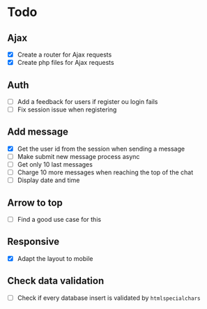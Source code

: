 # Todo

## Ajax

- [x] Create a router for Ajax requests
- [x] Create php files for Ajax requests

## Auth

- [ ] Add a feedback for users if register ou login fails
- [ ] Fix session issue when registering

## Add message

- [x] Get the user id from the session when sending a message
- [ ] Make submit new message process async
- [ ] Get only 10 last messages
- [ ] Charge 10 more messages when reaching the top of the chat
- [ ] Display date and time

## Arrow to top

- [ ] Find a good use case for this

## Responsive

- [x] Adapt the layout to mobile

## Check data validation

- [ ] Check if every database insert is validated by `htmlspecialchars`